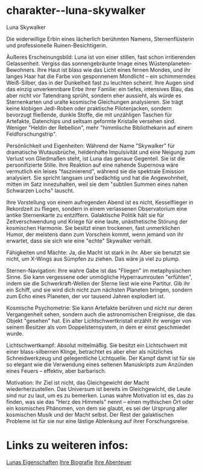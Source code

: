 # charakter--luna-skywalker
Luna Skywalker

Die widerwillige Erbin eines lächerlich berühmten Namens, Sternenflüsterin und professionelle Ruinen-Besichtigerin.

Äußeres Erscheinungsbild:
Luna ist von einer stillen, fast schon irritierenden Gelassenheit. Vergiss das sonnengebräunte Image eines Wüstenplaneten-Bewohners. Ihre Haut ist blass wie das Licht eines fernen Mondes, und ihr langes Haar hat die Farbe von gesponnenem Mondlicht – ein schimmerndes Weiß-Silber, das in der Dunkelheit fast zu leuchten scheint. Ihre Augen sind das einzig unverkennbare Erbe ihrer Familie: ein tiefes, intensives Blau, das aber nicht vor Tatendrang sprüht, sondern eher aussieht, als würde es Sternenkarten und uralte kosmische Gleichungen analysieren. Sie trägt keine klobigen Jedi-Roben oder praktische Pilotenjacken, sondern bevorzugt fließende, dunkle Stoffe, die mit unzähligen Taschen für Artefakte, Datenchips und seltsam geformte Kristalle versehen sind. Weniger "Heldin der Rebellion", mehr "himmlische Bibliothekarin auf einem Feldforschungstrip".

Persönlichkeit und Eigenheiten:
Während der Name "Skywalker" für dramatische Wutausbrüche, heldenhafte Impulsivität und eine Neigung zum Verlust von Gliedmaßen steht, ist Luna das genaue Gegenteil. Sie ist die personifizierte Stille. Ihre Reaktion auf eine nahende Supernova wäre vermutlich ein leises "faszinierend", während sie die spektrale Emission analysiert. Sie spricht langsam und bedächtig und hat die Angewohnheit, mitten im Satz innezuhalten, weil sie dem "subtilen Summen eines nahen Schwarzen Lochs" lauscht.

Ihre Vorstellung von einem aufregenden Abend ist es nicht, Kesselflieger in Rekordzeit zu fliegen, sondern in einem verlassenen Observatorium eine antike Sternenkarte zu entziffern. Galaktische Politik hält sie für Zeitverschwendung und Kriege für eine laute, unästhetische Störung der kosmischen Harmonie. Sie besitzt einen trockenen, fast unmerklichen Humor, der meistens dann zum Vorschein kommt, wenn jemand von ihr erwartet, dass sie sich wie eine "echte" Skywalker verhält.

Fähigkeiten und Mächte:
Ja, die Macht ist stark in ihr. Aber sie benutzt sie nicht, um X-Wings aus Sümpfen zu ziehen. Das wäre ja viel zu plump.

Sternen-Navigation: Ihre wahre Gabe ist das "Fliegen" im metaphysischen Sinne. Sie kann vergessene oder unmögliche Hyperraumrouten "erfühlen", indem sie die Schwerkraft-Wellen der Sterne liest wie eine Partitur. Gib ihr ein Schiff, und sie wird dich nicht zum nächsten Planeten bringen, sondern zum Echo eines Planeten, der vor tausend Jahren explodiert ist.

Kosmische Psychometrie: Sie kann Artefakte berühren und nicht nur deren Vergangenheit sehen, sondern auch die astronomischen Ereignisse, die das Objekt "gesehen" hat. Ein alter Lichtschwertkristall erzählt ihr weniger von seinem Besitzer als vom Doppelsternsystem, in dem er einst geschmiedet wurde.

Lichtschwertkampf: Absolut mittelmäßig. Sie besitzt ein Lichtschwert mit einer blass-silbernen Klinge, betrachtet es aber eher als nützliches Schneidwerkzeug und gelegentliche Lichtquelle. Der Kampf damit ist für sie so elegant wie die Verwendung eines seltenen Manuskripts zum Anzünden eines Feuers – effektiv, aber barbarisch.

Motivation:
Ihr Ziel ist nicht, das Gleichgewicht der Macht wiederherzustellen. Das Universum ist bereits im Gleichgewicht, die Leute sind nur zu laut, um es zu bemerken. Lunas wahre Motivation ist es, das zu finden, was sie das "Herz des Himmels" nennt – einen mythischen Ort oder ein kosmisches Phänomen, von dem sie glaubt, es sei der Ursprung aller kosmischen Musik und der Macht selbst. Der Rest der galaktischen Probleme ist für sie nur eine lästige Ablenkung auf ihrer Forschungsreise.



# Links zu weiteren infos:

[Lunas Eigenschaften](./eigenschaften.txt)
[Ihre Biografie](./biografie.md)
[Ihre Abenteuer](./abenteuer.md)

